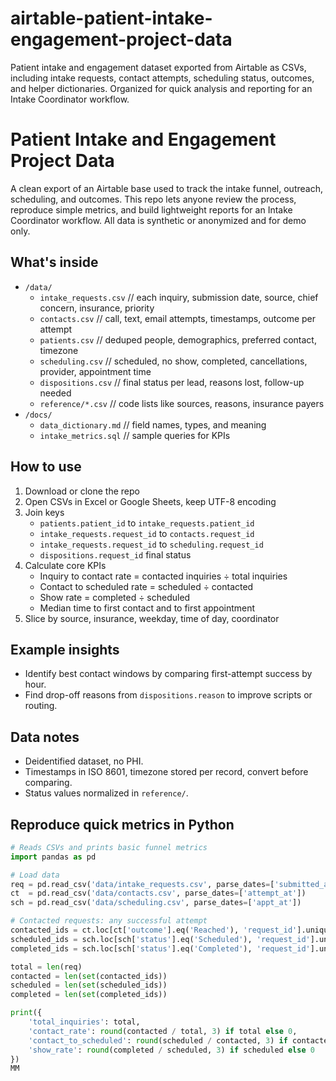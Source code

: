 # airtable-patient-intake-engagement-project-data
Patient intake and engagement dataset exported from Airtable as CSVs, including intake requests, contact attempts, scheduling status, outcomes, and helper dictionaries. Organized for quick analysis and reporting for an Intake Coordinator workflow.
# Patient Intake and Engagement Project Data

A clean export of an Airtable base used to track the intake funnel, outreach, scheduling, and outcomes. This repo lets anyone review the process, reproduce simple metrics, and build lightweight reports for an Intake Coordinator workflow. All data is synthetic or anonymized and for demo only.

## What's inside

- `/data/`
  - `intake_requests.csv`  // each inquiry, submission date, source, chief concern, insurance, priority
  - `contacts.csv`         // call, text, email attempts, timestamps, outcome per attempt
  - `patients.csv`         // deduped people, demographics, preferred contact, timezone
  - `scheduling.csv`       // scheduled, no show, completed, cancellations, provider, appointment time
  - `dispositions.csv`     // final status per lead, reasons lost, follow-up needed
  - `reference/*.csv`      // code lists like sources, reasons, insurance payers
- `/docs/`
  - `data_dictionary.md`   // field names, types, and meaning
  - `intake_metrics.sql`   // sample queries for KPIs

## How to use

1) Download or clone the repo  
2) Open CSVs in Excel or Google Sheets, keep UTF-8 encoding  
3) Join keys  
   - `patients.patient_id` to `intake_requests.patient_id`  
   - `intake_requests.request_id` to `contacts.request_id`  
   - `intake_requests.request_id` to `scheduling.request_id`  
   - `dispositions.request_id` final status  
4) Calculate core KPIs  
   - Inquiry to contact rate = contacted inquiries ÷ total inquiries  
   - Contact to scheduled rate = scheduled ÷ contacted  
   - Show rate = completed ÷ scheduled  
   - Median time to first contact and to first appointment  
5) Slice by source, insurance, weekday, time of day, coordinator

## Example insights

- Identify best contact windows by comparing first-attempt success by hour.  
- Find drop-off reasons from `dispositions.reason` to improve scripts or routing.

## Data notes

- Deidentified dataset, no PHI.  
- Timestamps in ISO 8601, timezone stored per record, convert before comparing.  
- Status values normalized in `reference/`.

## Reproduce quick metrics in Python

```python
# Reads CSVs and prints basic funnel metrics
import pandas as pd

# Load data
req = pd.read_csv('data/intake_requests.csv', parse_dates=['submitted_at'])
ct  = pd.read_csv('data/contacts.csv', parse_dates=['attempt_at'])
sch = pd.read_csv('data/scheduling.csv', parse_dates=['appt_at'])

# Contacted requests: any successful attempt
contacted_ids = ct.loc[ct['outcome'].eq('Reached'), 'request_id'].unique()
scheduled_ids = sch.loc[sch['status'].eq('Scheduled'), 'request_id'].unique()
completed_ids = sch.loc[sch['status'].eq('Completed'), 'request_id'].unique()

total = len(req)
contacted = len(set(contacted_ids))
scheduled = len(set(scheduled_ids))
completed = len(set(completed_ids))

print({
    'total_inquiries': total,
    'contact_rate': round(contacted / total, 3) if total else 0,
    'contact_to_scheduled': round(scheduled / contacted, 3) if contacted else 0,
    'show_rate': round(completed / scheduled, 3) if scheduled else 0
})
MM
